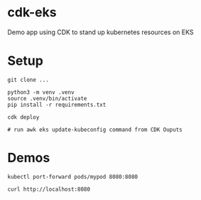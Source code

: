 # cdk-eks

Demo app using CDK to stand up kubernetes resources on EKS


# Setup 

```
git clone ...

python3 -m venv .venv
source .venv/bin/activate
pip install -r requirements.txt

cdk deploy

# run awk eks update-kubeconfig command from CDK Ouputs
```

# Demos

```
kubectl port-forward pods/mypod 8080:8080

curl http://localhost:8080
```
